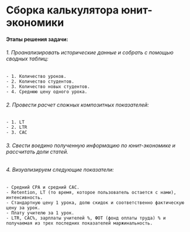 # Сборка калькулятора юнит-экономики

#### Этапы решения задачи:

###### 1. Проанализировать исторические данные и собрать с помощью сводных таблиц:
    - 1. Количество уроков.
    - 2. Количество студентов.
    - 3. Количество новых студентов.
    - 4. Среднюю цену одного урока.
###### 2. Провести расчет сложных композитных показателей:
    - 1. LT
    - 2. LTR
    - 3. CAC
###### 3. Свести воедино полученную информацию по юнит-экономике и рассчитать доли статей.
###### 4. Визуализируем следующие показатели:
    - Средний CPA и средний CAC.
    - Retention, LT (то время, которое пользователь остается с нами), интенсивность.
    - Стандартную цену 1 урока, долю скидок и соответственно фактическую цену за урок.
    - Плату учителю за 1 урок.
    - LTR, CAC%, зарплаты учителей %, ФОТ (фонд оплаты труда) % и получаемая из трех последних показателей маржинальность. 
